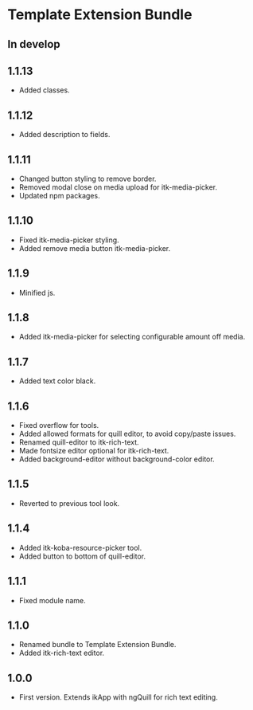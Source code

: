 # Template Extension Bundle

## In develop

## 1.1.13

* Added classes.

## 1.1.12

* Added description to fields.

## 1.1.11

* Changed button styling to remove border.
* Removed modal close on media upload for itk-media-picker.
* Updated npm packages.

## 1.1.10

* Fixed itk-media-picker styling.
* Added remove media button itk-media-picker.

## 1.1.9

* Minified js.

## 1.1.8

* Added itk-media-picker for selecting configurable amount off media.

## 1.1.7

* Added text color black.

## 1.1.6

* Fixed overflow for tools.
* Added allowed formats for quill editor, to avoid copy/paste issues.
* Renamed quill-editor to itk-rich-text.
* Made fontsize editor optional for itk-rich-text.
* Added background-editor without background-color editor.

## 1.1.5

* Reverted to previous tool look.

## 1.1.4

* Added itk-koba-resource-picker tool.
* Added button to bottom of quill-editor.

## 1.1.1

* Fixed module name.

## 1.1.0

* Renamed bundle to Template Extension Bundle.
* Added itk-rich-text editor.

## 1.0.0

* First version. Extends ikApp with ngQuill for rich text editing.
